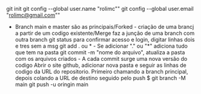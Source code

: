 git init
git config --global user.name "rolimc""
git config --global user.email "rolimc@gmail.com""
* Branch main e master são as principais/Forked - criação de uma brancj a partir de um codigo existente/Merge faz a junção de uma branch com outra branch 
git status 
para confirmar acesso e login, digitar linhas dois e tres sem a msg
git add . ou * - Se adicionar "." ou "*" adiciona tudo que tem na pasta
git commit -m "nome do arquivo", atualiza a pasta com os arquivos criados - A cada commit surge uma nova versão do codigo 
Abrir o site github, adicionar nova pasta e seguir as linhas de codigo da URL do repositorio. Primeiro chamando a branch principal, depois colando a URL de destino seguido pelo push
$ git branch -M main
git push -u oringin main
